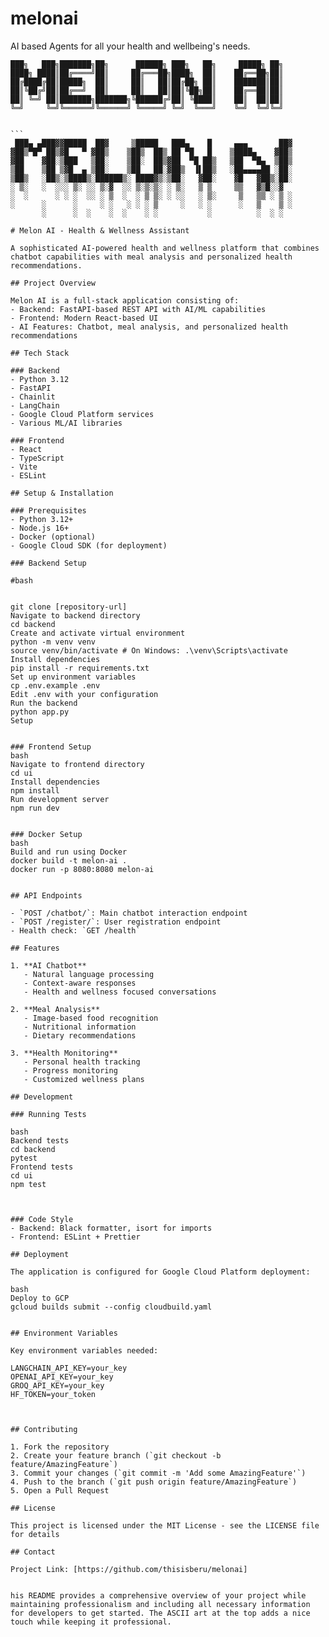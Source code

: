 # melonai

AI based Agents for all your health and wellbeing's needs.

````
███╗   ███╗███████╗██╗      ██████╗ ███╗   ██╗     █████╗ ██╗
████╗ ████║██╔════╝██║     ██╔═══██╗████╗  ██║    ██╔══██╗██║
██╔████╔██║█████╗  ██║     ██║   ██║██╔██╗ ██║    ███████║██║
██║╚██╔╝██║██╔══╝  ██║     ██║   ██║██║╚██╗██║    ██╔══██║██║
██║ ╚═╝ ██║███████╗███████╗╚██████╔╝██║ ╚████║    ██║  ██║██║
╚═╝     ╚═╝╚══════╝╚══════╝ ╚═════╝ ╚═╝  ╚═══╝    ╚═╝  ╚═╝╚═╝


```
 ███▄ ▄███▓▓█████  ██▓     ▒█████   ███▄    █     ▄▄▄       ██▓
▓██▒▀█▀ ██▒▓█   ▀ ▓██▒    ▒██▒  ██▒ ██ ▀█   █    ▒████▄    ▓██▒
▓██    ▓██░▒███   ▒██░    ▒██░  ██▒▓██  ▀█ ██▒   ▒██  ▀█▄  ▒██▒
▒██    ▒██ ▒▓█  ▄ ▒██░    ▒██   ██░▓██▒  ▐▌██▒   ░██▄▄▄▄██ ░██░
▒██▒   ░██▒░▒████▒░██████▒░ ████▓▒░▒██░   ▓██░    ▓█   ▓██▒░██░
░ ▒░   ░  ░░░ ▒░ ░░ ▒░▓  ░░ ▒░▒░▒░ ░ ▒░   ▒ ▒     ▒▒   ▓▒█░░▓
░  ░      ░ ░ ░  ░░ ░ ▒  ░  ░ ▒ ▒░ ░ ░░   ░ ▒░     ▒   ▒▒ ░ ▒ ░
░      ░      ░     ░ ░   ░ ░ ░ ▒     ░   ░ ░      ░   ▒    ▒ ░
       ░      ░  ░    ░  ░    ░ ░           ░          ░  ░ ░

# Melon AI - Health & Wellness Assistant

A sophisticated AI-powered health and wellness platform that combines chatbot capabilities with meal analysis and personalized health recommendations.

## Project Overview

Melon AI is a full-stack application consisting of:
- Backend: FastAPI-based REST API with AI/ML capabilities
- Frontend: Modern React-based UI
- AI Features: Chatbot, meal analysis, and personalized health recommendations

## Tech Stack

### Backend
- Python 3.12
- FastAPI
- Chainlit
- LangChain
- Google Cloud Platform services
- Various ML/AI libraries

### Frontend
- React
- TypeScript
- Vite
- ESLint

## Setup & Installation

### Prerequisites
- Python 3.12+
- Node.js 16+
- Docker (optional)
- Google Cloud SDK (for deployment)

### Backend Setup

#bash


git clone [repository-url]
Navigate to backend directory
cd backend
Create and activate virtual environment
python -m venv venv
source venv/bin/activate # On Windows: .\venv\Scripts\activate
Install dependencies
pip install -r requirements.txt
Set up environment variables
cp .env.example .env
Edit .env with your configuration
Run the backend
python app.py
Setup


### Frontend Setup
bash
Navigate to frontend directory
cd ui
Install dependencies
npm install
Run development server
npm run dev


### Docker Setup
bash
Build and run using Docker
docker build -t melon-ai .
docker run -p 8080:8080 melon-ai


## API Endpoints

- `POST /chatbot/`: Main chatbot interaction endpoint
- `POST /register/`: User registration endpoint
- Health check: `GET /health`

## Features

1. **AI Chatbot**
   - Natural language processing
   - Context-aware responses
   - Health and wellness focused conversations

2. **Meal Analysis**
   - Image-based food recognition
   - Nutritional information
   - Dietary recommendations

3. **Health Monitoring**
   - Personal health tracking
   - Progress monitoring
   - Customized wellness plans

## Development

### Running Tests

bash
Backend tests
cd backend
pytest
Frontend tests
cd ui
npm test



### Code Style
- Backend: Black formatter, isort for imports
- Frontend: ESLint + Prettier

## Deployment

The application is configured for Google Cloud Platform deployment:

bash
Deploy to GCP
gcloud builds submit --config cloudbuild.yaml


## Environment Variables

Key environment variables needed:

LANGCHAIN_API_KEY=your_key
OPENAI_API_KEY=your_key
GROQ_API_KEY=your_key
HF_TOKEN=your_token



## Contributing

1. Fork the repository
2. Create your feature branch (`git checkout -b feature/AmazingFeature`)
3. Commit your changes (`git commit -m 'Add some AmazingFeature'`)
4. Push to the branch (`git push origin feature/AmazingFeature`)
5. Open a Pull Request

## License

This project is licensed under the MIT License - see the LICENSE file for details

## Contact

Project Link: [https://github.com/thisisberu/melonai]


his README provides a comprehensive overview of your project while maintaining professionalism and including all necessary information for developers to get started. The ASCII art at the top adds a nice touch while keeping it professional.

````

